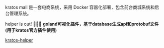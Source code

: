 kratos mall 是一套电商系统，采用 Docker 容器化部署，包含前台商城系统和后台管理系统。


helper is out! 🎉🎉🎉
**goland可视化插件，基于database生成api和protobuf文件(用于kratos官方插件使用)**

[kratos-helper](https://plugins.jetbrains.com/plugin/25844-kratos-helper)